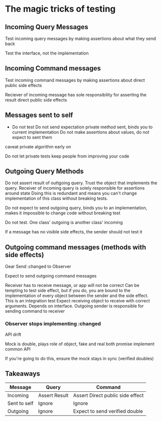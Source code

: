 # The magic tricks of testing

## Incoming Query Messages
Test incoming query messages by making assertions about what they send back

Test the interface, not the implementation

## Incoming Command messages
Test incoming command messages by making assertions about direct public side effects

Reciever of incoming message has sole responsibility for asserting the result direct public side effects

## Messages sent to self

- Do not test
Do not send expectation private method sent, binds you to current implementation
Do not make assertions about values, do not expect to sent them

caveat private algorithm early on

Do not let private tests keep people from improving your code

## Outgoing Query Methods
Do not assert result of outtgoing query. Trust the object that implements the query. Receiver of incoming query is solely responsible for assertions around state
Doing this is redundant and means you can't change implementation of this class without breaking tests.

Do not expect to send outgoing query, binds you to an implementation, makes it impossible to change code without breaking test

Do not test. One class' outgoing is another class' incoming

If a message has no visible side effects, the sender should not test it

## Outgoing command messages (methods with side effects)

Gear Send :changed to Observer

Expect to send outgoing command messages

Receiver has to receive message, or app will not be correct
Can be tempting to test side effect, but if you do, you are bound to the implementation of every object between the sender and the side effect. This is an integration test
Expect receiving object to receive with correct arguments. Depends on interface. Outgoing sender is responsible for sending command to receiver

### Observer stops implementing :changed

API drift

Mock is double, plays role of object, fake and real both promise implement common API

If you're going to do this, ensure the mock stays in sync (verified doubles)

## Takeaways

| Message | Query | Command |
| -------- | -------- | -------- |
| Incoming   | Assert Result   | Assert Direct public side effect   |
| Sent to self  | Ignore   | Ignore |
| Outgoing   | Ignore   | Expect to send verified double   |
